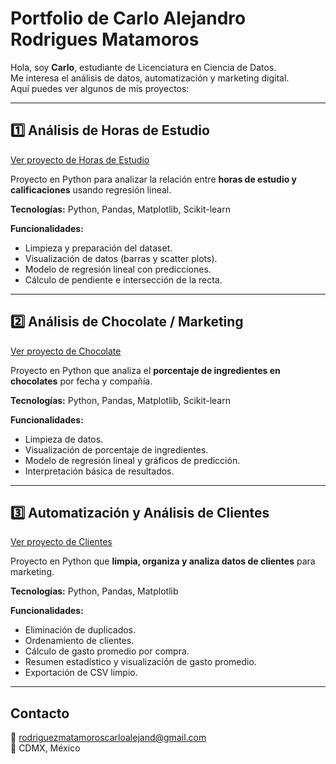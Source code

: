 # Portfolio de Carlo Alejandro Rodrigues Matamoros

Hola, soy **Carlo**, estudiante de Licenciatura en Ciencia de Datos.  
Me interesa el análisis de datos, automatización y marketing digital.  
Aquí puedes ver algunos de mis proyectos:

---

## 1️⃣ Análisis de Horas de Estudio
[Ver proyecto de Horas de Estudio](./Analisis_horas_estudio)

Proyecto en Python para analizar la relación entre **horas de estudio y calificaciones** usando regresión lineal.

**Tecnologías:** Python, Pandas, Matplotlib, Scikit-learn

**Funcionalidades:**
- Limpieza y preparación del dataset.
- Visualización de datos (barras y scatter plots).
- Modelo de regresión lineal con predicciones.
- Cálculo de pendiente e intersección de la recta.

---

## 2️⃣ Análisis de Chocolate / Marketing
[Ver proyecto de Chocolate](./Analisis_marketing_chocolates)

Proyecto en Python que analiza el **porcentaje de ingredientes en chocolates** por fecha y compañía.

**Tecnologías:** Python, Pandas, Matplotlib, Scikit-learn

**Funcionalidades:**
- Limpieza de datos.
- Visualización de porcentaje de ingredientes.
- Modelo de regresión lineal y gráficos de predicción.
- Interpretación básica de resultados.

---

## 3️⃣ Automatización y Análisis de Clientes
[Ver proyecto de Clientes](./Automatizacion_clientes)

Proyecto en Python que **limpia, organiza y analiza datos de clientes** para marketing.

**Tecnologías:** Python, Pandas, Matplotlib

**Funcionalidades:**
- Eliminación de duplicados.
- Ordenamiento de clientes.
- Cálculo de gasto promedio por compra.
- Resumen estadístico y visualización de gasto promedio.
- Exportación de CSV limpio.

---

## Contacto
📧 rodriguezmatamoroscarloalejand@gmail.com  
📍 CDMX, México

